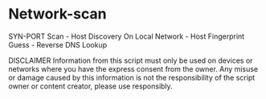 # Network-scan
SYN-PORT Scan - Host Discovery On Local Network - Host Fingerprint Guess - Reverse DNS Lookup

DISCLAIMER
Information from this script must only be used on devices or networks where you have the express consent from the owner. Any misuse or damage caused by this information is not the responsibility of the script owner or content creator, please use responsibly.
